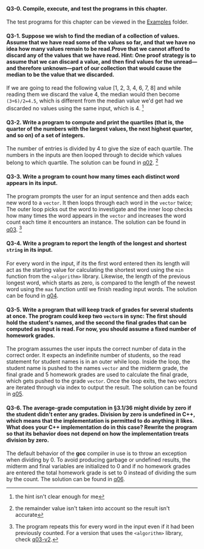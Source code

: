 #### Q3-0. Compile, execute, and test the programs in this chapter.
The test programs for this chapter can be viewed in the [Examples](../Examples) folder.

#### Q3-1. Suppose we wish to find the median of a collection of values. Assume that we have read some of the values so far, and that we have no idea how many values remain to be read.Prove that we cannot afford to discard any of the values that we have read. Hint: One proof strategy is to assume that we can discard a value, and then find values for the unread—and therefore unknown—part of our collection that would cause the median to be the value that we discarded.
If we are going to read the following value [1, 2, 3, 4, 6, 7, 8] and while reading them we discard the value 4, the median would then become `(3+6)/2=4.5`, which is different from the median value we'd get had we discarded no values using the same input, which is 4. [^1]

#### Q3-2. Write a program to compute and print the quartiles (that is, the quarter of the numbers with the largest values, the next highest quarter, and so on) of a set of integers.
The number of entries is divided by 4 to give the size of each quartile. The numbers in the inputs are then looped through to decide which values belong to which quartile. The solution can be found in [q02](q02.cpp). [^2]

#### Q3-3. Write a program to count how many times each distinct word appears in its input.
The program prompts the user for an input sentence and then adds each new word to a `vector`. It then loops through each word in the `vector` twice; The outer loop picks out the word to investigate and the inner loop checks how many times the word appears in the `vector` and increases the word count each time it encounters an instance. The solution can be found in [q03](q03.cpp). [^3]

#### Q3-4. Write a program to report the length of the longest and shortest `string` in its input.
For every word in the input, if its the first word entered then its length will act as the starting value for calculating the shortest word using the `min` function from the `<algorithm>` library. Likewise, the length of the previous longest word, which starts as zero, is compared to the length of the newest word using the `max` function until we finish reading input words. The solution can be found in [q04](q04.cpp). 

#### Q3-5. Write a program that will keep track of grades for several students at once. The program could keep two `vector`s in sync: The first should hold the student's names, and the second the final grades that can be computed as input is read. For now, you should assume a fixed number of homework grades.
The program assumes the user inputs the correct number of data in the correct order. It expects an indefinite number of students, so the read statement for student names is in an outer while loop. Inside the loop, the student name is pushed to the names `vector` and the midterm grade, the final grade and 5 homework grades are used to calculate the final grade, which gets pushed to the grade `vector`. Once the loop exits, the two vectors are iterated through via index to output the result. The solution can be found in [q05](q05.cpp). 

#### Q3-6. The average-grade computation in §3.1/36 might divide by zero if the student didn't enter any grades. Division by zero is undefined in C++, which means that the implementation is permitted to do anything it likes. What does your C++ implementation do in this case? Rewrite the program so that its behavior does not depend on how the implementation treats division by zero.
The default behavior of the **gcc** compiler in use is to throw an exception when dividing by 0. To avoid producing garbage or undefined results, the midterm and final variables are initialized to 0 and if no homework grades are entered the total homework grade is set to 0 instead of dividing the sum by the count. The solution can be found in [q06](q06.cpp). 

[^1]: the hint isn't clear enough for me
[^2]: the remainder value isn't taken into account so the result isn't accurate
[^3]: The program repeats this for every word in the input even if it had been previously counted. For a version that uses the `<algorithm>` library, check [q03-v2](q03-v2.cpp).